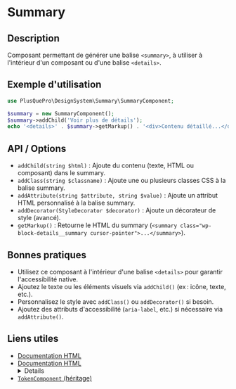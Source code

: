 # Summary

## Description
Composant permettant de générer une balise `<summary>`, à utiliser à l'intérieur d'un composant ou d'une balise `<details>`.

## Exemple d'utilisation
```php
use PlusQuePro\DesignSystem\Summary\SummaryComponent;

$summary = new SummaryComponent();
$summary->addChild('Voir plus de détails');
echo '<details>' . $summary->getMarkup() . '<div>Contenu détaillé...</div></details>';
```

## API / Options
- `addChild(string $html)` : Ajoute du contenu (texte, HTML ou composant) dans le summary.
- `addClass(string $classname)` : Ajoute une ou plusieurs classes CSS à la balise summary.
- `addAttribute(string $attribute, string $value)` : Ajoute un attribut HTML personnalisé à la balise summary.
- `addDecorator(StyleDecorator $decorator)` : Ajoute un décorateur de style (avancé).
- `getMarkup()` : Retourne le HTML du summary (`<summary class="wp-block-details__summary cursor-pointer">...</summary>`).

## Bonnes pratiques
- Utilisez ce composant à l'intérieur d'une balise `<details>` pour garantir l'accessibilité native.
- Ajoutez le texte ou les éléments visuels via `addChild()` (ex : icône, texte, etc.).
- Personnalisez le style avec `addClass()` ou `addDecorator()` si besoin.
- Ajoutez des attributs d'accessibilité (`aria-label`, etc.) si nécessaire via `addAttribute()`.

## Liens utiles
- [Documentation HTML <summary>](https://developer.mozilla.org/fr/docs/Web/HTML/Element/summary)
- [Documentation HTML <details>](https://developer.mozilla.org/fr/docs/Web/HTML/Element/details)
- [`TokenComponent` (héritage)](../TokenComponent.php) 